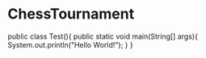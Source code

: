 # ChessTournament

public class Test(){
  public static void main(String[] args){
    System.out.println("Hello World!");
  }
}
